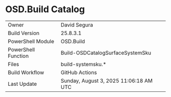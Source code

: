 ﻿# OSD.Build Catalog

| | |
|-|-|
| Owner | David Segura |
| Build Version | 25.8.3.1 |
| PowerShell Module | OSD.Build |
| PowerShell Function | Build-OSDCatalogSurfaceSystemSku |
| Files | build-systemsku.* |
| Build Workflow | GitHub Actions |
| Last Update | Sunday, August 3, 2025 11:06:18 AM UTC |
